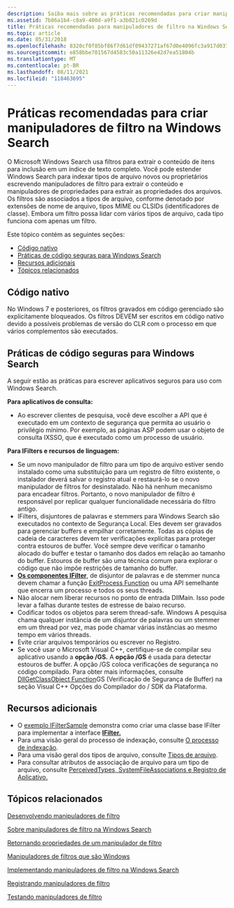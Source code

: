 ```yaml
---
description: Saiba mais sobre as práticas recomendadas para criar manipuladores de filtro no Windows Search. A pesquisa usa filtros para extrair itens para inclusão em um índice de texto completo.
ms.assetid: 7b86a1b4-c8a9-400d-a9f1-a3b821c0269d
title: Práticas recomendadas para manipuladores de filtro na Windows Search
ms.topic: article
ms.date: 05/31/2018
ms.openlocfilehash: 8320cf0f85bf86f7d61df09437271af67d0e4096fc3a917d037914854c9bad3d
ms.sourcegitcommit: e858bbe701567d4583c50a11326e42d7ea51804b
ms.translationtype: MT
ms.contentlocale: pt-BR
ms.lasthandoff: 08/11/2021
ms.locfileid: "118463695"
---
```

# <a name="best-practices-for-creating-filter-handlers-in-windows-search"></a>Práticas recomendadas para criar manipuladores de filtro na Windows Search

O Microsoft Windows Search usa filtros para extrair o conteúdo de itens para inclusão em um índice de texto completo. Você pode estender Windows Search para indexar tipos de arquivo novos ou proprietários escrevendo manipuladores de filtro para extrair o conteúdo e manipuladores de propriedades para extrair as propriedades dos arquivos. Os filtros são associados a tipos de arquivo, conforme denotado por extensões de nome de arquivo, tipos MIME ou CLSIDs (identificadores de classe). Embora um filtro possa lidar com vários tipos de arquivo, cada tipo funciona com apenas um filtro.

Este tópico contém as seguintes seções:

-   [Código nativo](#native-code)
-   [Práticas de código seguras para Windows Search](#secure-code-practices-for-windows-search)
-   [Recursos adicionais](#additional-resources)
-   [Tópicos relacionados](#related-topics)

## <a name="native-code"></a>Código nativo

No Windows 7 e posteriores, os filtros gravados em código gerenciado são explicitamente bloqueados. Os filtros DEVEM ser escritos em código nativo devido a possíveis problemas de versão do CLR com o processo em que vários complementos são executados.

## <a name="secure-code-practices-for-windows-search"></a>Práticas de código seguras para Windows Search

A seguir estão as práticas para escrever aplicativos seguros para uso com Windows Search.

**Para aplicativos de consulta:**

-   Ao escrever clientes de pesquisa, você deve escolher a API que é executado em um contexto de segurança que permita ao usuário o privilégio mínimo. Por exemplo, as páginas ASP podem usar o objeto de consulta IXSSO, que é executado como um processo de usuário.

**Para IFilters e recursos de linguagem:**

-   Se um novo manipulador de filtro para um tipo de arquivo estiver sendo instalado como uma substituição para um registro de filtro existente, o instalador deverá salvar o registro atual e restaurá-lo se o novo manipulador de filtros for desinstalado. Não há nenhum mecanismo para encadear filtros. Portanto, o novo manipulador de filtro é responsável por replicar qualquer funcionalidade necessária do filtro antigo.
-   IFilters, disjuntores de palavras e stemmers para Windows Search são executados no contexto de Segurança Local. Eles devem ser gravados para gerenciar buffers e empilhar corretamente. Todas as cópias de cadeia de caracteres devem ter verificações explícitas para proteger contra estouros de buffer. Você sempre deve verificar o tamanho alocado do buffer e testar o tamanho dos dados em relação ao tamanho do buffer. Estouros de buffer são uma técnica comum para explorar o código que não impõe restrições de tamanho do buffer.
-   [**Os componentes IFilter**](/windows/win32/api/filter/nn-filter-ifilter), de disjuntor de palavras e de stemmer nunca devem chamar a função [ExitProcess Function](/windows/win32/api/processthreadsapi/nf-processthreadsapi-exitprocess) ou uma API semelhante que encerra um processo e todos os seus threads.
-   Não alocar nem liberar recursos no ponto de entrada DllMain. Isso pode levar a falhas durante testes de estresse de baixo recurso.
-   Codificar todos os objetos para serem thread-safe. Windows A pesquisa chama qualquer instância de um disjuntor de palavras ou um stemmer em um thread por vez, mas pode chamar várias instâncias ao mesmo tempo em vários threads.
-   Evite criar arquivos temporários ou escrever no Registro.
-   Se você usar o Microsoft Visual C++, certifique-se de compilar seu aplicativo usando a **opção /GS.** A **opção /GS** é usada para detectar estouros de buffer. A opção /GS coloca verificações de segurança no código compilado. Para obter mais informações, consulte [DllGetClassObject Function](https://msdn.microsoft.com/library/8dbf701c(vs.71).aspx)GS (Verificação de Segurança de Buffer) na seção Visual C++ Opções do Compilador do  /  SDK da Plataforma.

## <a name="additional-resources"></a>Recursos adicionais

-   O [exemplo IFilterSample](https://github.com/microsoft/Windows-classic-samples/tree/master/Samples/Win7Samples/winui/WindowsSearch/IFilterSample) demonstra como criar uma classe base IFilter para implementar a interface [**IFilter.**](/windows/win32/api/filter/nn-filter-ifilter)
-   Para uma visão geral do processo de indexação, consulte [O processo de indexação](-search-indexing-process-overview.md).
-   Para uma visão geral dos tipos de arquivo, consulte [Tipos de arquivo](../shell/fa-file-types.md).
-   Para consultar atributos de associação de arquivo para um tipo de arquivo, consulte [PerceivedTypes, SystemFileAssociations e Registro de Aplicativo.](/previous-versions/windows/desktop/legacy/cc144150(v=vs.85))

## <a name="related-topics"></a>Tópicos relacionados

<dl> <dt>

[Desenvolvendo manipuladores de filtro](-search-ifilter-conceptual.md)
</dt> <dt>

[Sobre manipuladores de filtro na Windows Search](-search-ifilter-about.md)
</dt> <dt>

[Retornando propriedades de um manipulador de filtro](-search-ifilter-property-filtering.md)
</dt> <dt>

[Manipuladores de filtros que são Windows](-search-ifilter-implementations.md)
</dt> <dt>

[Implementando manipuladores de filtro na Windows Search](-search-ifilter-constructing-filters.md)
</dt> <dt>

[Registrando manipuladores de filtro](-search-ifilter-registering-filters.md)
</dt> <dt>

[Testando manipuladores de filtro](-search-ifilter-testing-filters.md)
</dt> </dl>

 

 
